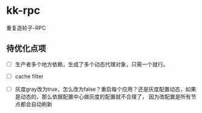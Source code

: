 # kk-rpc
重复造轮子-RPC

## 待优化点项

-[ ] 生产者多个地方依赖，生成了多个动态代理对象，只需一个就行。
-[ ] cache filter
-[ ] 灰度gray改为true，怎么改为false？重启每个应用？还是灰度配置动态，如果是动态的，那么依据配置中心做灰度的配置就不合理了， 因为改配置是所有节点都会自动刷新

